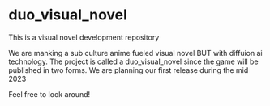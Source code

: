 # duo_visual_novel
This is a visual novel development repository

We are manking a sub culture anime fueled visual novel BUT with diffuion ai technology.
The project is called a duo_visual_novel since the game will be published in two forms.
We are planning our first release during the mid 2023

Feel free to look around!
